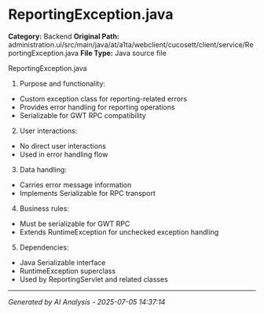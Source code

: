 # ReportingException.java

**Category:** Backend
**Original Path:** administration.ui/src/main/java/at/a1ta/webclient/cucosett/client/service/ReportingException.java
**File Type:** Java source file

ReportingException.java
1. Purpose and functionality:
- Custom exception class for reporting-related errors
- Provides error handling for reporting operations
- Serializable for GWT RPC compatibility

2. User interactions:
- No direct user interactions
- Used in error handling flow

3. Data handling:
- Carries error message information
- Implements Serializable for RPC transport

4. Business rules:
- Must be serializable for GWT RPC
- Extends RuntimeException for unchecked exception handling

5. Dependencies:
- Java Serializable interface
- RuntimeException superclass
- Used by ReportingServlet and related classes

---
*Generated by AI Analysis - 2025-07-05 14:37:14*
